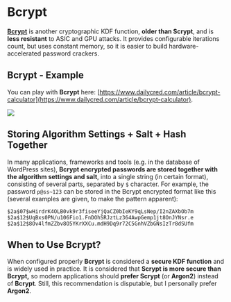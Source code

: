 # Bcrypt

[**Bcrypt**](https://en.wikipedia.org/wiki/Bcrypt) is another cryptographic KDF function, **older than Scrypt**, and is **less resistant** to ASIC and GPU attacks. It provides configurable iterations count, but uses constant memory, so it is easier to build hardware-accelerated password crackers.

## Bcrypt - Example

You can play with **Bcrypt** here: [https://www.dailycred.com/article/bcrypt-calculator](https://www.dailycred.com/article/bcrypt-calculator).

![](../.gitbook/assets/bcrypt-online-example.png)

## Storing Algorithm Settings + Salt + Hash Together

In many applications, frameworks and tools (e.g. in the database of WordPress sites), **Bcrypt encrypted passwords are stored together with the algorithm settings and salt**, into a single string (in certain format), consisting of several parts, separated by `$` character. For example, the password `p@ss~123` can be stored in the Bcrypt encrypted format like this (several examples are given, to make the pattern apparent):

```
$2a$07$wHirdrK4OLB0vk9r3fiseeYjQaCZ0bIeKY9qLsNep/I2nZAXbOb7m
$2a$12$UqBxs0PN/u106Fio1.FnDOhSRJztLz364AwpGemp1jt8OnJYNsr.e
$2a$12$8Ov4lfmZZbv8O5YKrXXCu.mdH9Dq9r72C5GnhVZbGNsIzTr8dSUfm
```

## When to Use Bcrypt?

When configured properly **Bcrypt** is considered a **secure KDF function** and is widely used in practice. It is considered that **Scrypt is more secure than Bcrypt,** so modern applications should **prefer Scrypt** (or **Argon2**) instead of **Bcrypt**. Still, this recommendation is disputable, but I personally prefer **Argon2**.
